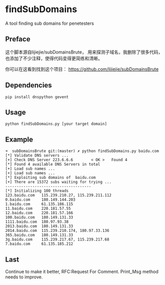 # findSubDomains
A tool finding sub domains for penetesters

## Preface
这个脚本源自lijiejie/subDomainsBrute， 用来探测子域名，我删除了很多代码，也添加了不少注释，使得代码变得更简练和清晰。

你可以在这看到找到这个项目： https://github.com/lijiejie/subDomainsBrute

## Dependencies

    pip install dnspython gevent

## Usage

    python findSubDomains.py [your target domain]

## Example
    
    ➜  subDomainsBrute git:(master) ✗ python findSubDomains.py baidu.com
    [*] Validate DNS servers ...
    [+] Check DNS Server 223.6.6.6        < OK >   Found 4                                                                                                                
    [*] Found 4 available DNS Servers in total
    [+] Load sub names ...                                                                                                                                                
    [+] Load sub names ...                                                                                                                                                
    [*] Exploiting sub domains of  baidu.com
    [+] There are 15372 subs waiting for trying ...
    --------------------------------------
    [*] Initializing 100 threads
    123.baidu.com   115.239.210.27, 115.239.211.112
    0.baidu.com     180.149.144.203
    1.baidu.com     61.135.186.115
    11.baidu.com    220.181.57.55
    12.baidu.com    220.181.57.166
    100.baidu.com   180.149.131.33
    1111.baidu.com  180.97.93.38
    2013.baidu.com  180.149.131.33
    2014.baidu.com  115.239.210.174, 180.97.33.136
    365.baidu.com   180.149.131.33
    3g.baidu.com    115.239.217.67, 115.239.217.68
    7.baidu.com     61.135.185.212

## Last
Continue to make it better, RFC:Request For Comment.
Print_Msg method needs to improve.
